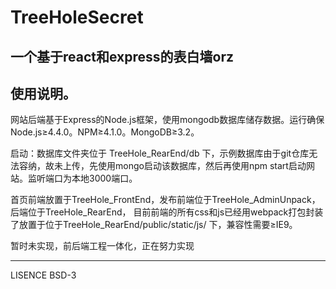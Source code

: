 # TreeHoleSecret
一个基于react和express的表白墙orz
--- 
## 使用说明。

网站后端基于Express的Node.js框架，使用mongodb数据库储存数据。运行确保Node.js≥4.4.0。NPM≥4.1.0。MongoDB≥3.2。

启动：数据库文件夹位于 TreeHole_RearEnd/db 下，示例数据库由于git仓库无法容纳，故未上传，先使用mongo启动该数据库，然后再使用npm start启动网站。监听端口为本地3000端口。

首页前端放置于TreeHole_FrontEnd，发布前端位于TreeHole_AdminUnpack，后端位于TreeHole_RearEnd，
目前前端的所有css和js已经用webpack打包封装了放置于位于TreeHole_RearEnd/public/static/js/ 下，兼容性需要≥IE9。

暂时未实现，前后端工程一体化，正在努力实现

--- 
  LISENCE BSD-3
